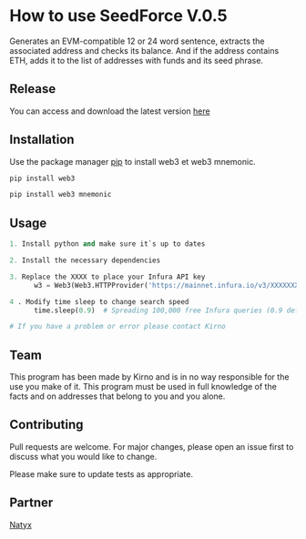 # How to use SeedForce V.0.5

Generates an EVM-compatible 12 or 24 word sentence, extracts the associated address and checks its balance. And if the address contains ETH, adds it to the list of addresses with funds and its seed phrase.

## Release

You can access and download the latest version [here](https://api.natyx.net/download/SeedForce.zip)

## Installation

Use the package manager [pip](https://pip.pypa.io/en/stable/) to install web3 et web3 mnemonic.

```bash
pip install web3
```

```bash
pip install web3 mnemonic
```

## Usage

```python
1. Install python and make sure it`s up to dates

2. Install the necessary dependencies

3. Replace the XXXX to place your Infura API key
      w3 = Web3(Web3.HTTPProvider('https://mainnet.infura.io/v3/XXXXXXXXXXX'))

4 . Modify time sleep to change search speed
      time.sleep(0.9)  # Spreading 100,000 free Infura queries (0.9 default).

# If you have a problem or error please contact Kirno
```

## Team

This program has been made by Kirno and is in no way responsible for the use you make of it. This program must be used in full knowledge of the facts and on addresses that belong to you and you alone.

## Contributing

Pull requests are welcome. For major changes, please open an issue first
to discuss what you would like to change.

Please make sure to update tests as appropriate.

## Partner

[Natyx](https://natyx.net)
